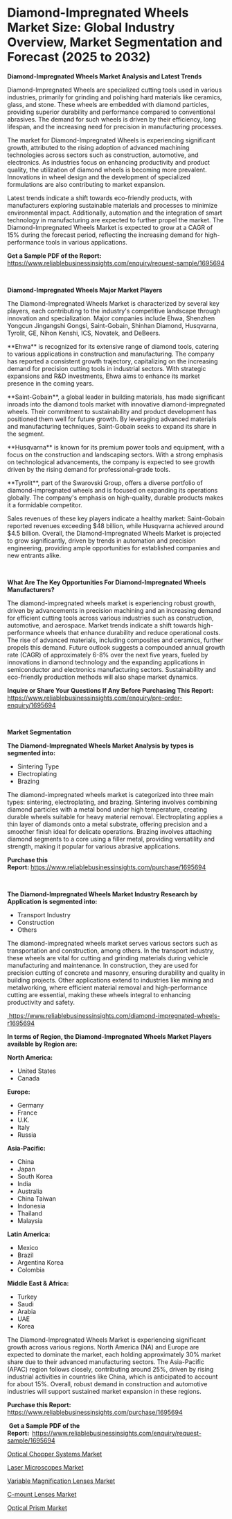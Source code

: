 <p><h1>Diamond-Impregnated Wheels Market Size: Global Industry Overview, Market Segmentation and Forecast (2025 to 2032)</h1></p><p><strong>Diamond-Impregnated Wheels Market Analysis and Latest Trends</strong></p>
<p><p>Diamond-Impregnated Wheels are specialized cutting tools used in various industries, primarily for grinding and polishing hard materials like ceramics, glass, and stone. These wheels are embedded with diamond particles, providing superior durability and performance compared to conventional abrasives. The demand for such wheels is driven by their efficiency, long lifespan, and the increasing need for precision in manufacturing processes.</p><p>The market for Diamond-Impregnated Wheels is experiencing significant growth, attributed to the rising adoption of advanced machining technologies across sectors such as construction, automotive, and electronics. As industries focus on enhancing productivity and product quality, the utilization of diamond wheels is becoming more prevalent. Innovations in wheel design and the development of specialized formulations are also contributing to market expansion.</p><p>Latest trends indicate a shift towards eco-friendly products, with manufacturers exploring sustainable materials and processes to minimize environmental impact. Additionally, automation and the integration of smart technology in manufacturing are expected to further propel the market. The Diamond-Impregnated Wheels Market is expected to grow at a CAGR of 15% during the forecast period, reflecting the increasing demand for high-performance tools in various applications.</p></p>
<p><strong>Get a Sample PDF of the Report:&nbsp;</strong> <a href="https://www.reliablebusinessinsights.com/enquiry/request-sample/1695694?utm_campaign=100&utm_medium=2&utm_source=Github&utm_content=ia&utm_term=27032025&utm_id=diamond-impregnated-wheels">https://www.reliablebusinessinsights.com/enquiry/request-sample/1695694</a></p>
<p>&nbsp;</p>
<p><strong>Diamond-Impregnated Wheels Major Market Players</strong></p>
<p><p>The Diamond-Impregnated Wheels Market is characterized by several key players, each contributing to the industry's competitive landscape through innovation and specialization. Major companies include Ehwa, Shenzhen Yongcun Jingangshi Gongsi, Saint-Gobain, Shinhan Diamond, Husqvarna, Tyrolit, GE, Nihon Kenshi, ICS, Novatek, and DeBeers.</p><p>**Ehwa** is recognized for its extensive range of diamond tools, catering to various applications in construction and manufacturing. The company has reported a consistent growth trajectory, capitalizing on the increasing demand for precision cutting tools in industrial sectors. With strategic expansions and R&D investments, Ehwa aims to enhance its market presence in the coming years.</p><p>**Saint-Gobain**, a global leader in building materials, has made significant inroads into the diamond tools market with innovative diamond-impregnated wheels. Their commitment to sustainability and product development has positioned them well for future growth. By leveraging advanced materials and manufacturing techniques, Saint-Gobain seeks to expand its share in the segment.</p><p>**Husqvarna** is known for its premium power tools and equipment, with a focus on the construction and landscaping sectors. With a strong emphasis on technological advancements, the company is expected to see growth driven by the rising demand for professional-grade tools.</p><p>**Tyrolit**, part of the Swarovski Group, offers a diverse portfolio of diamond-impregnated wheels and is focused on expanding its operations globally. The company's emphasis on high-quality, durable products makes it a formidable competitor.</p><p>Sales revenues of these key players indicate a healthy market: Saint-Gobain reported revenues exceeding $48 billion, while Husqvarna achieved around $4.5 billion. Overall, the Diamond-Impregnated Wheels Market is projected to grow significantly, driven by trends in automation and precision engineering, providing ample opportunities for established companies and new entrants alike.</p></p>
<p>&nbsp;</p>
<p><strong>What Are The Key Opportunities For Diamond-Impregnated Wheels Manufacturers?</strong></p>
<p><p>The diamond-impregnated wheels market is experiencing robust growth, driven by advancements in precision machining and an increasing demand for efficient cutting tools across various industries such as construction, automotive, and aerospace. Market trends indicate a shift towards high-performance wheels that enhance durability and reduce operational costs. The rise of advanced materials, including composites and ceramics, further propels this demand. Future outlook suggests a compounded annual growth rate (CAGR) of approximately 6-8% over the next five years, fueled by innovations in diamond technology and the expanding applications in semiconductor and electronics manufacturing sectors. Sustainability and eco-friendly production methods will also shape market dynamics.</p></p>
<p><strong>Inquire or Share Your Questions If Any Before Purchasing This Report:</strong> <a href="https://www.reliablebusinessinsights.com/enquiry/pre-order-enquiry/1695694?utm_campaign=100&utm_medium=2&utm_source=Github&utm_content=ia&utm_term=27032025&utm_id=diamond-impregnated-wheels">https://www.reliablebusinessinsights.com/enquiry/pre-order-enquiry/1695694</a></p>
<p>&nbsp;</p>
<p><strong>Market Segmentation</strong></p>
<p><strong>The Diamond-Impregnated Wheels Market Analysis by types is segmented into:</strong></p>
<p><ul><li>Sintering Type</li><li>Electroplating</li><li>Brazing</li></ul></p>
<p><p>The diamond-impregnated wheels market is categorized into three main types: sintering, electroplating, and brazing. Sintering involves combining diamond particles with a metal bond under high temperature, creating durable wheels suitable for heavy material removal. Electroplating applies a thin layer of diamonds onto a metal substrate, offering precision and a smoother finish ideal for delicate operations. Brazing involves attaching diamond segments to a core using a filler metal, providing versatility and strength, making it popular for various abrasive applications.</p></p>
<p><strong>Purchase this Report:&nbsp;</strong><a href="https://www.reliablebusinessinsights.com/purchase/1695694?utm_campaign=100&utm_medium=2&utm_source=Github&utm_content=ia&utm_term=27032025&utm_id=diamond-impregnated-wheels">https://www.reliablebusinessinsights.com/purchase/1695694</a></p>
<p>&nbsp;</p>
<p><strong>The Diamond-Impregnated Wheels Market Industry Research by Application is segmented into:</strong></p>
<p><ul><li>Transport Industry</li><li>Construction</li><li>Others</li></ul></p>
<p><p>The diamond-impregnated wheels market serves various sectors such as transportation and construction, among others. In the transport industry, these wheels are vital for cutting and grinding materials during vehicle manufacturing and maintenance. In construction, they are used for precision cutting of concrete and masonry, ensuring durability and quality in building projects. Other applications extend to industries like mining and metalworking, where efficient material removal and high-performance cutting are essential, making these wheels integral to enhancing productivity and safety.</p></p>
<p><a href="https://www.reliablebusinessinsights.com/diamond-impregnated-wheels-r1695694?utm_campaign=100&utm_medium=2&utm_source=Github&utm_content=ia&utm_term=27032025&utm_id=diamond-impregnated-wheels">&nbsp;https://www.reliablebusinessinsights.com/diamond-impregnated-wheels-r1695694</a></p>
<p><strong>In terms of Region, the Diamond-Impregnated Wheels Market Players available by Region are:</strong></p>
<p>
    <p> <strong> North America: </strong>
        <ul>
            <li>United States</li>
            <li>Canada</li>
        </ul>
        </p> 
    <p> <strong> Europe: </strong>
        <ul>
            <li>Germany</li>
            <li>France</li>
            <li>U.K.</li>
            <li>Italy</li>
            <li>Russia</li>
        </ul>
        </p> 
    <p> <strong> Asia-Pacific: </strong>
        <ul>
            <li>China</li>
            <li>Japan</li>
            <li>South Korea</li>
            <li>India</li>
            <li>Australia</li>
            <li>China Taiwan</li>
            <li>Indonesia</li>
            <li>Thailand</li>
            <li>Malaysia</li>
        </ul>
        </p> 
    <p> <strong> Latin America: </strong>
        <ul>
            <li>Mexico</li>
            <li>Brazil</li>
            <li>Argentina Korea</li>
            <li>Colombia</li>
        </ul>
        </p> 
    <p> <strong> Middle East & Africa: </strong>
        <ul>
            <li>Turkey</li>
            <li>Saudi</li>
            <li>Arabia</li>
            <li>UAE</li>
            <li>Korea</li>
        </ul>
    </p>
    </p>
<p><p>The Diamond-Impregnated Wheels Market is experiencing significant growth across various regions. North America (NA) and Europe are expected to dominate the market, each holding approximately 30% market share due to their advanced manufacturing sectors. The Asia-Pacific (APAC) region follows closely, contributing around 25%, driven by rising industrial activities in countries like China, which is anticipated to account for about 15%. Overall, robust demand in construction and automotive industries will support sustained market expansion in these regions.</p></p>
<p><strong>Purchase this Report: </strong><a href="https://www.reliablebusinessinsights.com/purchase/1695694?utm_campaign=100&utm_medium=2&utm_source=Github&utm_content=ia&utm_term=27032025&utm_id=diamond-impregnated-wheels">https://www.reliablebusinessinsights.com/purchase/1695694</a></p>
<p>&nbsp;<strong>Get a Sample PDF of the Report:&nbsp;&nbsp;</strong><a href="https://www.reliablebusinessinsights.com/enquiry/request-sample/1695694?utm_campaign=100&utm_medium=2&utm_source=Github&utm_content=ia&utm_term=27032025&utm_id=diamond-impregnated-wheels">https://www.reliablebusinessinsights.com/enquiry/request-sample/1695694</a></p>
<p><strong></strong></p>
<p><p><a href="https://github.com/bartzthateis/Market-Research-Report-List-1/blob/main/optical-chopper-systems-market.md?utm_campaign=100&utm_medium=2&utm_source=Github&utm_content=ia&utm_term=27032025&utm_id=diamond-impregnated-wheels">Optical Chopper Systems Market</a></p><p><a href="https://github.com/afghatakito29/Market-Research-Report-List-1/blob/main/laser-microscopes-market.md?utm_campaign=100&utm_medium=2&utm_source=Github&utm_content=ia&utm_term=27032025&utm_id=diamond-impregnated-wheels">Laser Microscopes Market</a></p><p><a href="https://github.com/eimutelufta/Market-Research-Report-List-1/blob/main/variable-magnification-lenses-market.md?utm_campaign=100&utm_medium=2&utm_source=Github&utm_content=ia&utm_term=27032025&utm_id=diamond-impregnated-wheels">Variable Magnification Lenses Market</a></p><p><a href="https://github.com/vespigeakexc/Market-Research-Report-List-1/blob/main/c-mount-lenses-market.md?utm_campaign=100&utm_medium=2&utm_source=Github&utm_content=ia&utm_term=27032025&utm_id=diamond-impregnated-wheels">C-mount Lenses Market</a></p><p><a href="https://github.com/moorsdorak31/Market-Research-Report-List-1/blob/main/optical-prism-market.md?utm_campaign=100&utm_medium=2&utm_source=Github&utm_content=ia&utm_term=27032025&utm_id=diamond-impregnated-wheels">Optical Prism Market</a></p></p>